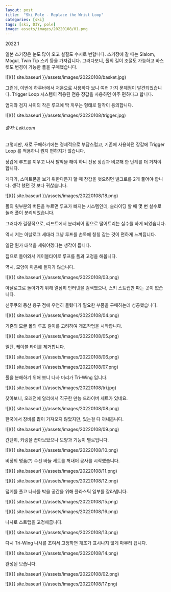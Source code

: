 ```yaml
---
layout: post
title:  "Ski Pole - Replace the Wrist Loop"
categories: [ski]
tags: [ski, DIY, pole]
image: assets/images/20220108/01.png
---
```


2022.1

일본 스키장은 눈도 많이 오고 설질도 수시로 변합니다.
스키장에 갈 때는 Slalom, Mogul, Twin Tip 스키 등을 가져갑니다.
그러다보니, 폴의 길이 조절도 가능하고 바스켓도 변경이 가능한 폴을 구매했습니다.

![]({{ site.baseurl }}/assets/images/20220108/basket.jpg)

그런데, 이번에 하쿠바에서 처음으로 사용하다 보니 여러 가지 문제점이 발견되었습니다.
Trigger Loop 시스템이 적용된 전용 장갑을 사용하면 아주 편하다고 합니다.

엄지와 검지 사이의 작은 루프에 딱 끼우는 형태로 탈착이 용의합니다.

![]({{ site.baseurl }}/assets/images/20220108/trigger.jpg)
###### 출처: Leki.com

그렇지만, 새로 구매하기에는 경제적으로 부담스럽고, 
기존에 사용하던 장갑에 Trigger Loop 를 적용하니 뭔지 편하지가 않습니다.

장갑에 루프를 끼우고 나서 탈착을 해야 하니 전용 장갑과 비교해 한 단계를 더 거쳐야 합니다.

게다가, 스마트폰을 보기 위한다든지 할 때 장갑을 벗으려면 벨크로를 2개 풀어야 합니다.
생각 했던 것 보다 귀찮습니다.

![]({{ site.baseurl }}/assets/images/20220108/18.png)

폴의 윗부분의 버튼을 누르면 루프가 빠지는 시스템인데,
슬라이딩 할 때 몇 번 실수로 눌러 폴이 분리되었습니다.

그러다가 결정적으로, 리프트에서 분리되어 밑으로 떨어트리는 실수를 하게 되었습니다.

역시 저는 아날로그 세대라 그냥 루프를 손목에 칭칭 감는 것이 편하게 느껴집니다.

일단 뭔가 대책을 세워야겠다는 생각이 듭니다.

집으로 돌아와서 케이블타이로 루프를 폴과 고정을 해봅니다.

역시, 모양이 마음에 들지가 않습니다.

![]({{ site.baseurl }}/assets/images/20220108/03.png)

아날로그로 돌아가기 위해 열심히 인터넷을 검색했으나, 스키 스트랩만 파는 곳이 없습니다.

신주쿠의 등산 용구 점에 우연히 들렀다가 필요한 부품을 구매하는데 성공했습니다.

![]({{ site.baseurl }}/assets/images/20220108/04.png)

기존의 모글 폴의 루프 길이를 고려하여 개조작업을 시작합니다.

![]({{ site.baseurl }}/assets/images/20220108/05.png)

일단, 케이블 타이를 제거합니다.

![]({{ site.baseurl }}/assets/images/20220108/06.png)

![]({{ site.baseurl }}/assets/images/20220108/07.png)

폴을 분해하기 위해 보니 나사 머리가 Tri-Wing 입니다.

![]({{ site.baseurl }}/assets/images/20220108/tri.jpg)

찾아보니, 오래전에 알리에서 직구한 만능 드라이버 세트가 있네요.

![]({{ site.baseurl }}/assets/images/20220108/08.png)

한국에서 장비를 많이 가져오지 않았지만, 있는걸 다 꺼내봅니다.

![]({{ site.baseurl }}/assets/images/20220108/09.png)

간단히, 키링을 꼽아보았으나 모양과 기능이 별로입니다.

![]({{ site.baseurl }}/assets/images/20220108/10.png)

비장의 명품(?) 수선 바늘 세트를 꺼내어 공사를 시작했습니다.

![]({{ site.baseurl }}/assets/images/20220108/11.png)

![]({{ site.baseurl }}/assets/images/20220108/12.png)


덮게를 풀고 나사를 박을 공간을 위해 플라스틱 일부를 잘라냅니다.


![]({{ site.baseurl }}/assets/images/20220108/15.png)

![]({{ site.baseurl }}/assets/images/20220108/16.png)

나사로 스트랩을 고정해줍니다.

![]({{ site.baseurl }}/assets/images/20220108/13.png)


다시 Tri-Wing 나사를 조여서 고정하면 개조가 표시나지 않게 마무리 됩니다.

![]({{ site.baseurl }}/assets/images/20220108/14.png)


완성된 모습니다.

![]({{ site.baseurl }}/assets/images/20220108/02.png)

![]({{ site.baseurl }}/assets/images/20220108/17.png)
